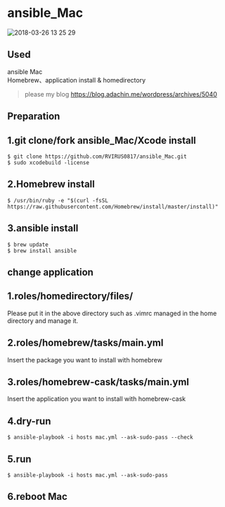 # ansible_Mac

![2018-03-26 13 25 29](https://user-images.githubusercontent.com/5633085/37886882-2bb49378-30f9-11e8-8e90-b305484ed28d.png)

##  Used  
ansible Mac  
Homebrew、application install & homedirectory
> please my blog 
https://blog.adachin.me/wordpress/archives/5040

## Preparation  

## 1.git clone/fork ansible_Mac/Xcode install  
````
$ git clone https://github.com/RVIRUS0817/ansible_Mac.git
$ sudo xcodebuild -license
````

## 2.Homebrew install  
````
$ /usr/bin/ruby -e "$(curl -fsSL https://raw.githubusercontent.com/Homebrew/install/master/install)"
````

## 3.ansible install  
````
$ brew update
$ brew install ansible
````

## change application   

## 1.roles/homedirectory/files/  
Please put it in the above directory such as .vimrc managed in the home directory and manage it.  

## 2.roles/homebrew/tasks/main.yml  
Insert the package you want to install with homebrew  

## 3.roles/homebrew-cask/tasks/main.yml  
Insert the application you want to install with homebrew-cask  

## 4.dry-run
````
$ ansible-playbook -i hosts mac.yml --ask-sudo-pass --check
````

## 5.run
````
$ ansible-playbook -i hosts mac.yml --ask-sudo-pass
````
## 6.reboot Mac
